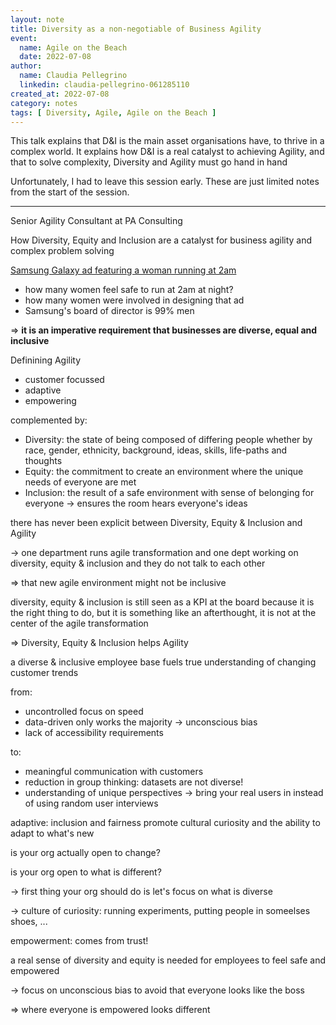 ```yaml
---
layout: note
title: Diversity as a non-negotiable of Business Agility
event:
  name: Agile on the Beach
  date: 2022-07-08
author:
  name: Claudia Pellegrino
  linkedin: claudia-pellegrino-061285110
created_at: 2022-07-08
category: notes
tags: [ Diversity, Agile, Agile on the Beach ]
---
```


This talk explains that D&I is the main asset organisations have, to thrive in a complex world. It explains how D&I is a real catalyst to achieving Agility, and that to solve complexity, Diversity and Agility must go hand in hand

Unfortunately, I had to leave this session early. These are just limited notes from the start of the session.

---

Senior Agility Consultant at PA Consulting

How Diversity, Equity and Inclusion are a catalyst for business agility and complex problem solving

[Samsung Galaxy ad featuring a woman running at 2am](https://www.theguardian.com/technology/2022/apr/28/samsung-ad-featuring-woman-running-alone-at-2am-criticised-as-naive)

- how many women feel safe to run at 2am at night?
- how many women were involved in designing that ad
- Samsung's board of director is 99% men

=> **it is an imperative requirement that businesses are diverse, equal and inclusive**

Definining Agility

- customer focussed
- adaptive
- empowering

complemented by:

- Diversity: the state of being composed of differing people whether by race, gender, ethnicity, background, ideas, skills, life-paths and thoughts
- Equity: the commitment to create an environment where the unique needs of everyone are met
- Inclusion: the result of a safe environment with sense of belonging for everyone -> ensures the room hears everyone's ideas

there has never been explicit between Diversity, Equity & Inclusion and Agility

-> one department runs agile transformation and one dept working on diversity, equity & inclusion and they do not talk to each other

=> that new agile environment might not be inclusive

diversity, equity & inclusion is still seen as a KPI at the board because it is the right thing to do, but it is something like an afterthought, it is not at the center of the agile transformation

=> Diversity, Equity & Inclusion helps Agility

a diverse & inclusive employee base fuels true understanding of changing customer trends

from:

- uncontrolled focus on speed
- data-driven only works the majority -> unconscious bias
- lack of accessibility requirements

to:

- meaningful communication with customers
- reduction in group thinking: datasets are not diverse!
- understanding of unique perspectives -> bring your real users in instead of using random user interviews

adaptive: inclusion and fairness promote cultural curiosity and the ability to adapt to what's new

is your org actually open to change?

is your org open to what is different?

-> first thing your org should do is let's focus on what is diverse

-> culture of curiosity: running experiments, putting people in someelses shoes, ...

empowerment: comes from trust!

a real sense of diversity and equity is needed for employees to feel safe and empowered

-> focus on unconscious bias to avoid that everyone looks like the boss

=> where everyone is empowered looks different
